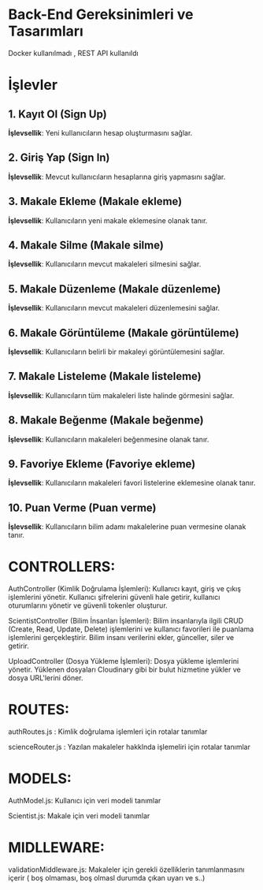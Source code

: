  # Back-End Gereksinimleri ve Tasarımları
 
 Docker kullanılmadı , REST API kullanıldı

 # İşlevler

## 1. Kayıt Ol (Sign Up)
**İşlevsellik**: Yeni kullanıcıların hesap oluşturmasını sağlar.

## 2. Giriş Yap (Sign In)
**İşlevsellik**: Mevcut kullanıcıların hesaplarına giriş yapmasını sağlar.

## 3. Makale Ekleme (Makale ekleme)
**İşlevsellik**: Kullanıcıların yeni makale eklemesine olanak tanır.

## 4. Makale Silme (Makale silme)
**İşlevsellik**: Kullanıcıların mevcut makaleleri silmesini sağlar.

## 5. Makale Düzenleme (Makale düzenleme)
**İşlevsellik**: Kullanıcıların mevcut makaleleri düzenlemesini sağlar.

## 6. Makale Görüntüleme (Makale görüntüleme)
**İşlevsellik**: Kullanıcıların belirli bir makaleyi görüntülemesini sağlar.

## 7. Makale Listeleme (Makale listeleme)
**İşlevsellik**: Kullanıcıların tüm makaleleri liste halinde görmesini sağlar.

## 8. Makale Beğenme (Makale beğenme)
**İşlevsellik**: Kullanıcıların makaleleri beğenmesine olanak tanır.

## 9. Favoriye Ekleme (Favoriye ekleme)
**İşlevsellik**: Kullanıcıların makaleleri favori listelerine eklemesine olanak tanır.

## 10. Puan Verme (Puan verme)
**İşlevsellik**: Kullanıcıların bilim adamı makalelerine puan vermesine olanak tanır.



# CONTROLLERS:

 AuthController (Kimlik Doğrulama İşlemleri):
Kullanıcı kayıt, giriş ve çıkış işlemlerini yönetir. Kullanıcı şifrelerini güvenli hale getirir, kullanıcı oturumlarını yönetir ve güvenli tokenler oluşturur.

 ScientistController (Bilim İnsanları İşlemleri):
Bilim insanlarıyla ilgili CRUD (Create, Read, Update, Delete) işlemlerini ve kullanıcı favorileri ile puanlama işlemlerini gerçekleştirir. Bilim insanı verilerini ekler, günceller, siler ve getirir.

 UploadController (Dosya Yükleme İşlemleri):
Dosya yükleme işlemlerini yönetir. Yüklenen dosyaları Cloudinary gibi bir bulut hizmetine yükler ve dosya URL'lerini döner.

# ROUTES:

authRoutes.js : 
 Kimlik doğrulama işlemleri için rotalar tanımlar

scienceRouter.js :
 Yazılan makaleler hakklnda işlemeliri için rotalar tanımlar

# MODELS:

 AuthModel.js:
   Kullanıcı için veri modeli tanımlar

 Scientist.js: 
   Makale için veri modeli tanımlar


# MIDLLEWARE:

  validationMiddleware.js:
   Makaleler için gerekli özelliklerin tanımlanmasını içerir ( boş olmaması, boş olmasl durumda çıkan uyarı ve s..)

  
  

 




